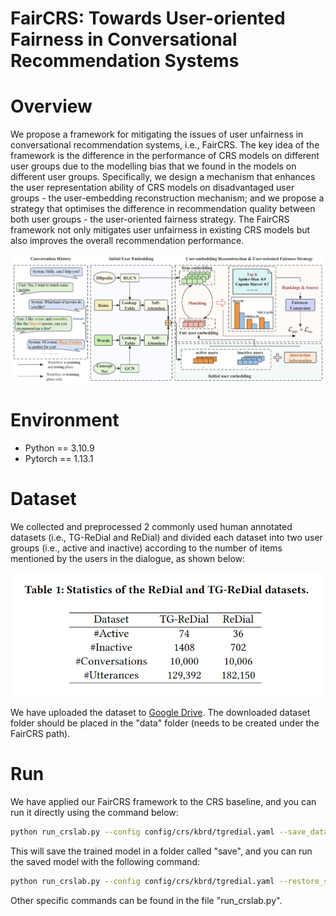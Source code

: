 # FairCRS: Towards User-oriented Fairness in Conversational Recommendation Systems

# Overview
We propose a framework for mitigating the issues of user unfairness in conversational recommendation systems, i.e., FairCRS. The key idea of the framework is the difference in the performance of CRS models on different user groups due to the modelling bias that we found in the models on different user groups. Specifically, we design a mechanism that enhances the user representation ability of CRS models on disadvantaged user groups - the user-embedding reconstruction mechanism; and we propose a strategy that optimises the difference in recommendation quality between both user groups - the user-oriented fairness strategy. The FairCRS framework not only mitigates user unfairness in existing CRS models but also improves the overall recommendation performance.

![image](https://github.com/LQlq123/FairCRS/blob/main/overallframework.png)
# Environment
* Python == 3.10.9
* Pytorch == 1.13.1

# Dataset
We collected and preprocessed 2 commonly used human annotated datasets (i.e., TG-ReDial and ReDial) and divided each dataset into two user groups (i.e., active and inactive) according to the number of items mentioned by the users in the dialogue, as shown below:

![image](https://github.com/LQlq123/FairCRS/blob/main/dataset.png)

We have uploaded the dataset to [Google Drive](https://drive.google.com/file/d/1a7KutG_JYZnsq0nGcnjY-Ppd4BjzESGv/view?usp=sharing). The downloaded dataset folder should be placed in the "data" folder (needs to be created under the FairCRS path).

# Run
We have applied our FairCRS framework to the CRS baseline, and you can run it directly using the command below:
```bash
python run_crslab.py --config config/crs/kbrd/tgredial.yaml --save_data --save_system
```
This will save the trained model in a folder called "save", and you can run the saved model with the following command:
```bash
python run_crslab.py --config config/crs/kbrd/tgredial.yaml --restore_system
```
Other specific commands can be found in the file "run_crslab.py".

